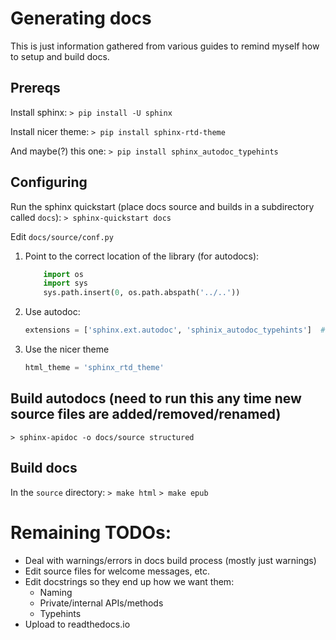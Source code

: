 # Generating docs
This is just information gathered from various guides to remind myself how to
setup and build docs.

## Prereqs
Install sphinx:
`> pip install -U sphinx`

Install nicer theme:
`> pip install sphinx-rtd-theme`

And maybe(?) this one:
`> pip install sphinx_autodoc_typehints`


## Configuring
Run the sphinx quickstart (place docs source and builds in a subdirectory called `docs`):
`> sphinx-quickstart docs`

Edit `docs/source/conf.py`
1. Point to the correct location of the library (for autodocs):
   ```python
       import os
       import sys
       sys.path.insert(0, os.path.abspath('../..'))
   ```
2. Use autodoc:
   ```python
   extensions = ['sphinx.ext.autodoc', 'sphinix_autodoc_typehints']  # Maybe not the typhints one?
   ```
3. Use the nicer theme
   ```python
   html_theme = 'sphinx_rtd_theme'
   ```


## Build autodocs (need to run this any time new source files are added/removed/renamed)
`> sphinx-apidoc -o docs/source structured`


## Build docs
In the `source` directory:
`> make html`
`> make epub`


# Remaining TODOs:
- Deal with warnings/errors in docs build process (mostly just warnings)
- Edit source files for welcome messages, etc.
- Edit docstrings so they end up how we want them:
  - Naming
  - Private/internal APIs/methods
  - Typehints
- Upload to readthedocs.io
